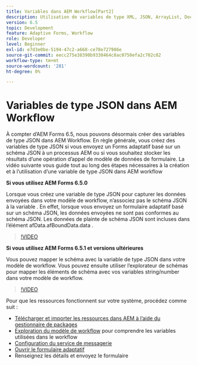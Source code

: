 ```yaml
---
title: Variables dans AEM Workflow[Part2]
description: Utilisation de variables de type XML, JSON, ArrayList, Document dans un workflow AEM
version: 6.5
topic: Development
feature: Adaptive Forms, Workflow
role: Developer
level: Beginner
exl-id: e7d3e0be-5194-47c2-a668-ce78e727986e
source-git-commit: eecc275e38390b9330464c8ac0750efa2c702c82
workflow-type: tm+mt
source-wordcount: '281'
ht-degree: 0%

---
```


# Variables de type JSON dans AEM Workflow

À compter d’AEM Forms 6.5, nous pouvons désormais créer des variables de type JSON dans AEM Workflow. En règle générale, vous créez des variables de type JSON si vous envoyez un Forms adaptatif basé sur un schéma JSON à un processus AEM ou si vous souhaitez stocker les résultats d’une opération d’appel de modèle de données de formulaire. La vidéo suivante vous guide tout au long des étapes nécessaires à la création et à l’utilisation d’une variable de type JSON dans AEM workflow

**Si vous utilisez AEM Forms 6.5.0**

Lorsque vous créez une variable de type JSON pour capturer les données envoyées dans votre modèle de workflow, n’associez pas le schéma JSON à la variable . En effet, lorsque vous envoyez un formulaire adaptatif basé sur un schéma JSON, les données envoyées ne sont pas conformes au schéma JSON. Les données de plainte de schéma JSON sont incluses dans l’élément afData.afBoundData.data .

>[!VIDEO](https://video.tv.adobe.com/v/26444?quality=12&learn=on)


**Si vous utilisez AEM Forms 6.5.1 et versions ultérieures**

Vous pouvez mapper le schéma avec la variable de type JSON dans votre modèle de workflow. Vous pouvez ensuite utiliser l’explorateur de schémas pour mapper les éléments de schéma avec vos variables string/number dans votre modèle de workflow.

>[!VIDEO](https://video.tv.adobe.com/v/28097?quality=12&learn=on)

Pour que les ressources fonctionnent sur votre système, procédez comme suit :

* [Télécharger et importer les ressources dans AEM à l’aide du gestionnaire de packages](assets/jsonandstringvariable.zip)
* [Exploration du modèle de workflow](http://localhost:4502/editor.html/conf/global/settings/workflow/models/jsonvariable.html) pour comprendre les variables utilisées dans le workflow
* [Configuration du service de messagerie](https://helpx.adobe.com/experience-manager/6-5/sites/administering/using/notification.html#ConfiguringtheMailService)
* [Ouvrir le formulaire adaptatif](http://localhost:4502/content/dam/formsanddocuments/afbasedonjson/jcr:content?wcmmode=disabled)
* Renseignez les détails et envoyez le formulaire

